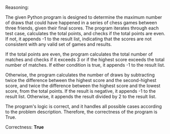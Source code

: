Reasoning:

The given Python program is designed to determine the maximum number of draws that could have happened in a series of chess games between three friends, given their final scores. The program iterates through each test case, calculates the total points, and checks if the total points are even. If not, it appends -1 to the result list, indicating that the scores are not consistent with any valid set of games and results.

If the total points are even, the program calculates the total number of matches and checks if it exceeds 3 or if the highest score exceeds the total number of matches. If either condition is true, it appends -1 to the result list.

Otherwise, the program calculates the number of draws by subtracting twice the difference between the highest score and the second-highest score, and twice the difference between the highest score and the lowest score, from the total points. If the result is negative, it appends -1 to the result list. Otherwise, it appends the result divided by 2 to the result list.

The program's logic is correct, and it handles all possible cases according to the problem description. Therefore, the correctness of the program is True.

Correctness: **True**